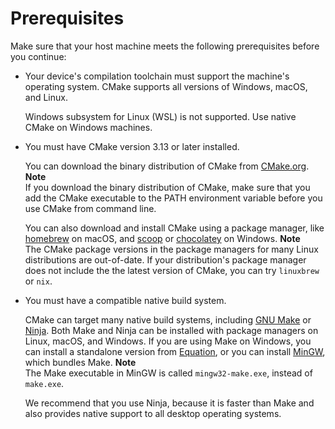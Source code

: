# Prerequisites<a name="building-cmake-prereqs"></a>

Make sure that your host machine meets the following prerequisites before you continue:
+ Your device's compilation toolchain must support the machine's operating system\. CMake supports all versions of Windows, macOS, and Linux\.

  Windows subsystem for Linux \(WSL\) is not supported\. Use native CMake on Windows machines\.
+ You must have CMake version 3\.13 or later installed\.

  You can download the binary distribution of CMake from [CMake\.org](https://cmake.org/download/)\.
**Note**  
If you download the binary distribution of CMake, make sure that you add the CMake executable to the PATH environment variable before you use CMake from command line\.

  You can also download and install CMake using a package manager, like [homebrew](https://brew.sh/) on macOS, and [scoop](https://scoop.sh/) or [chocolatey](https://chocolatey.org/) on Windows\.
**Note**  
The CMake package versions in the package managers for many Linux distributions are out\-of\-date\. If your distribution's package manager does not include the the latest version of CMake, you can try `linuxbrew` or `nix`\.
+ You must have a compatible native build system\.

  CMake can target many native build systems, including [GNU Make](https://www.gnu.org/software/make/) or [Ninja](https://github.com/ninja-build/ninja/releases)\. Both Make and Ninja can be installed with package managers on Linux, macOS, and Windows\. If you are using Make on Windows, you can install a standalone version from [ Equation](http://www.equation.com/servlet/equation.cmd?fa=make), or you can install [ MinGW](https://sourceforge.net/projects/mingw-w64/files/), which bundles Make\.
**Note**  
The Make executable in MinGW is called `mingw32-make.exe`, instead of `make.exe`\.

  We recommend that you use Ninja, because it is faster than Make and also provides native support to all desktop operating systems\.